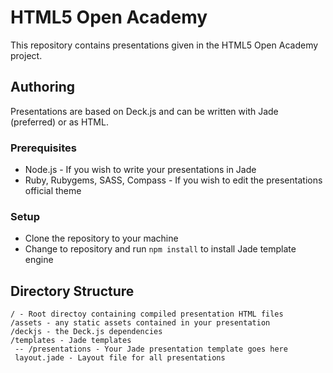 # HTML5 Open Academy

This repository contains presentations given in the HTML5 Open Academy project.

## Authoring

Presentations are based on Deck.js and can be written with Jade (preferred) or as HTML.

### Prerequisites

* Node.js - If you wish to write your presentations in Jade
* Ruby, Rubygems, SASS, Compass - If you wish to edit the presentations official theme

### Setup

* Clone the repository to your machine
* Change to repository and run `npm install` to install Jade template engine

## Directory Structure

```
/ - Root directoy containing compiled presentation HTML files
/assets - any static assets contained in your presentation
/deckjs - the Deck.js dependencies
/templates - Jade templates
 -- /presentations - Your Jade presentation template goes here
 layout.jade - Layout file for all presentations
```